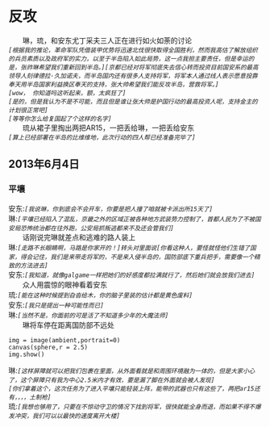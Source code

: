 # 反攻
&emsp;&emsp;琳，琉，和安东尤丁采夫三人正在进行如火如荼的讨论  
*```[根据我的推论，革命军队凭借装甲优势将迅速北伐很快取得全国胜利，然而我高估了解放组织的兵员素质以及政府军的实力，以至于半岛陷入如此局势，这一点我担主要责任，但是幸运的是，张祚琳希望我们重新回到半岛。][京都已经对将军彻底失去信心转而投资目前国安系的最高领导人刻律德拉·久加诺夫，而半岛国内还有很多人支持将军，将军本人通过线人表示愿意投靠奉天用半岛国家利益换区奉天的支持，张大帅希望我们能反攻半岛，营救将军。]```*  
*```[wow， 你知道吗这听起来，额，太疯狂了]```*  
*```[是的，但是我认为不是不可能，而且但是谁让张大帅是护国行动的最高投资人呢，支持金主的计划很正常吧]```*  
*```[等等你怎么给复国起了个这样的名字]```*  
&emsp;&emsp;琉从裙子里掏出两把AR15，一把丢给琳，一把丢给安东  
*```[算上已经部署在半岛的比维维地，此次行动的四人帮已经准备完毕了]```*  
## 2013年6月4日
### 平壤
安东:*```[我说琳，你到底会不会开车，你要是把人撞了咱就被卡派出所15天了]```*  
琳:*```[平壤已经陷入了混乱，京畿之外的区域正被各种地方武装势力控制了，首都人民为了不被国安局恐怖统治都在往外跑，公安局抓叛逃都来不及还会管我们]```*  
&emsp;&emsp;话刚说完琳就差点和逃难的路人装上  
琳:*```[走路不长眼睛啊，马路是你家开的！]转头对里面说[你看这种人，要怪就怪他们生错了国家，得会记住，我们是来带走将军的，不是来入侵半岛的，国防部底下重兵把手，需要像一个精致的方法进去]```*  
安东:*```[我知道，就像galgame一样把她们的好感度都拉满就行了，然后她们就会放我们进去]```*  
&emsp;&emsp;众人用震惊的眼神看着安东  
琉:*```[能在这种时候提到旮沓给木，你的脑子里装的估计都是黄色废料]```*  
安东:*```[我只是提出一种可能性而已]```*  
琳:*```[当然不是，你面前的可是活了不知道多少年的大魔法师]```*  
&emsp;&emsp;琳将车停在距离国防部不远处  
```
img = image(ambient,portrait=0)
canvas(sphere,r = 2.5)
img.show()
```
琳:*```[这样屏障就可以把我们包裹在里面，从外面看就是和周围环境融为一体的，但是大家小心了，这个屏障只有我为中心2.5米内才有效，要是漏了脚在外面就会被人发现]```*  
*```[你们拿着这个，这次任务为了进入平壤只能轻装上阵，能带的武器也只有这些了，两把ar15还有，，，，土制枪]```*  
琉:*```[我想也够用了，只要在不惊动守卫的情况下找到将军，很快就能全身而退，而如果不得不爆发冲突，我们可以以最快的速度离开大楼]```*